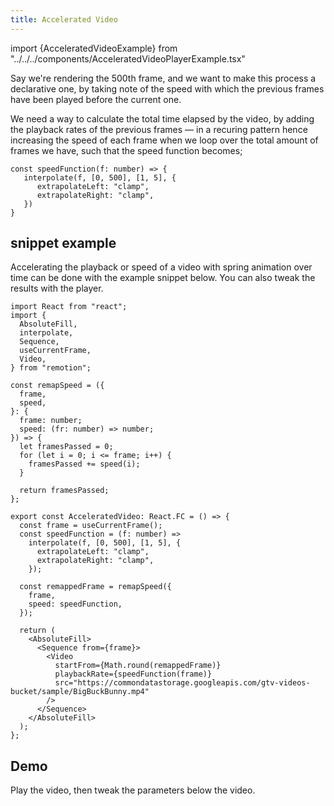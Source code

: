 ```yaml
---
title: Accelerated Video
---
```


import {AcceleratedVideoExample} from "../../../components/AcceleratedVideoPlayerExample.tsx"

Say we're rendering the 500th frame, and we want to make this process a declarative one, by taking note of the speed with which the previous frames have been played before the current one.

We need a way to calculate the total time elapsed by the video, by adding the playback rates of the previous frames &mdash; in a recuring pattern hence increasing the speed of each frame when we loop over the total amount of frames we have, such that the speed function becomes;

```tsx
const speedFunction(f: number) => {
   interpolate(f, [0, 500], [1, 5], {
      extrapolateLeft: "clamp",
      extrapolateRight: "clamp",
   })
}
```

## snippet example

Accelerating the playback or speed of a video with spring animation over time can be done with the example snippet below. You can also tweak the results with the player.

```tsx
import React from "react";
import {
  AbsoluteFill,
  interpolate,
  Sequence,
  useCurrentFrame,
  Video,
} from "remotion";

const remapSpeed = ({
  frame,
  speed,
}: {
  frame: number;
  speed: (fr: number) => number;
}) => {
  let framesPassed = 0;
  for (let i = 0; i <= frame; i++) {
    framesPassed += speed(i);
  }

  return framesPassed;
};

export const AcceleratedVideo: React.FC = () => {
  const frame = useCurrentFrame();
  const speedFunction = (f: number) =>
    interpolate(f, [0, 500], [1, 5], {
      extrapolateLeft: "clamp",
      extrapolateRight: "clamp",
    });

  const remappedFrame = remapSpeed({
    frame,
    speed: speedFunction,
  });

  return (
    <AbsoluteFill>
      <Sequence from={frame}>
        <Video
          startFrom={Math.round(remappedFrame)}
          playbackRate={speedFunction(frame)}
          src="https://commondatastorage.googleapis.com/gtv-videos-bucket/sample/BigBuckBunny.mp4"
        />
      </Sequence>
    </AbsoluteFill>
  );
};
```

## Demo

Play the video, then tweak the parameters below the video.

<AcceleratedVideoExample />
